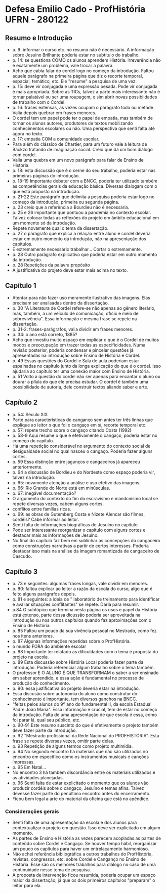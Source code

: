 # Defesa Emilio Cado - ProfHistória UFRN - 280122

## Resumo e Introdução

- p. 9: informar o curso etc. no resumo não é necessário. A informação sobre Jesuino Brilhante poderia estar no subtítulo do trabalho.  
- p. 14: se questiona COMO os alunos aprendem História. Irreverência não é exatamente um problema, vale trocar a palavra.
- Acho que cabia falar do cordel logo no começo da introdução. Faltou aquele parágrafo na primeira página que diz o recorte temporal, espacial, temático, etc. Ele "resume" a pesquisa de uma vez. 
- p. 15: deve vir conjugada é uma expressão pesada. Pode vir conjugada é mais apropriada. Sobre as TICs, talvez a parte mais interessante não é tornar palatável ou ser uma roupagem, e sim abrir novas possibildades de trabalho com o Cordel.
- p. 16: frases extensas, as vezes ocupam o parágrafo todo ou metade. Valia depois quebrar em frases menores.
- O cordel tem um papel pode ter o papel de empatia, mas também de tornar os alunos autores, produtores de textos mobilizando conhecimentos escolares ou não. Uma perspectiva que senti falta até agora no texto.
- p. 17: empatia COM a comunidade escolar.
- Para além do clássico de Chartier, para um futuro vale a leitura de Backzo tratando de imaginação social. Creio que dá um bom diálogo com cordel.
- Valia uma quebra em um novo parágrafo para falar de Ensino de História.
- p. 18: esta discussão que é o cerne do seu trabalho, poderia estar nas primeiras páginas do introdução.
- p. 18-19 Importante debater com a BNCC, poderia ter utilizado também as competências gerais da educação básica. Diversas dialogam com o que está proposto na introdução.
- p. 21-22 Este parágrafo que delimita a pesquisa poderia estar logo no começo da introdução, primeira ou segunda página.
- p. 23 creio que a referência a Bourdieu não é necessária.
- p. 25 e 26 importante que pontuou a pandemia no contexto escolar. Talvez colocar todas as reflexões do projeto em âmbito educacional em um momento só da introdução.
- Repete novamente qual o tema da dissertação.
- p. 27 o parágrafo que explica a relação entre aluno e cordel deveria estar em outro momento da introdução, não na apresentação dos capítulos.
- É extremamente necessário trabalhar... Cortar o extremamente.
- p. 28 Outro parágrafo explicativo que poderia estar em outro momento da introdução.
- p. 28 Repetições da palavra propósito
- A justificativa do projeto deve estar mais acima no texto.

## Capítulo 1

- Atentar para não fazer uso meramente ilustrativo das imagens. Elas precisam ser analisadas dentro da dissertação.
- p. 30 "A Literatura de Cordel refere-se não apenas ao gênero literário, mas, também, a um veículo de comunicação, ofício e meio de sobrevivência". Essa informação e mesma frase se repete na dissertação.
- p. 31-2: frases-parágrafos, valia dividir em frases menores.
- p. 34: o ano está correto, 1885?
- Acho que investiu muito espaço em explicar o que é o Cordel de muitos modos e preocupação em trazer todas as especificidades. Numa revisão posterior, poderia condensar e pincelar questões já apresentadas na introdução sobre Ensino de História e Cordel.
- p. 49 Essas questões do Cordel e Sala de aula poderiam estar espalhadas no capítulo junto da longa explicação do que é o cordel. Isso ajudaria ao capítulo ter uma conexão maior com Ensino de História.
- p. 51 Volto a questão do cordel não ser apenas para encantar o aluno ou dourar a pílula do que ele precisa estudar. O cordel é também uma possibilidade de autoria, dele construir textos aliando saber e arte.

## Capítulo 2

- p. 54: Século XIX
- Parte para características do canganço sem antes ter três linhas que explique ao leitor o que foi o cangaço em sí, recorte temporal etc.
- p. 57: repete trecho sobre o cangaço citando Costa (1992)
- p. 58-9 Aqui resume o que é efetivamente o cangaço, poderia estar no começo do capítulo.
- Há uma repetição considerável no argumento do contexto social de desigualdade social no qual nasceu o cangaço. Poderia fazer alguns cortes. 
- p. 59 Essa distinção entre jagunços e cangaceiros já apareceu anteriormente.
- p. 64 a discussão de Bordieu e do Nordeste como espaço poderia vir, talvez na introdução.
- p. 65: novamente atenção a análise e uso efetivo das imagens.
- p. 66: Rio Grande do Norte está em minúsculas.
- p. 67: inegável documentação?
- O argumento do contexto do fim do escravismo e mandonismo local se repete diversas vezes, cabem alguns cortes.
- conflitos entre famílias ricas.
- p. 69: as obras de Gutemberg Costa e Nizete Alencar são filmes, cordéis? Cabe informar ao leitor.
- Senti falta de informações biográficas de Jesuíno no capítulo.
- Pode ser interessante reorganizar o capítulo com alguns cortes e destacar mais as informações de Jesuíno.
- No final do capítulo faz bem em sublinhar as concepções do cangaceiro como construções narrativas a partir de certos interesses. Poderia destacar isso mais na análise da imagem romantizada de cangaceiro de Cascudo.

## Capítulo 3

- p. 73 e seguintes: algumas frases longas, vale dividir em menores.
- p. 80: faltou explicar ao leitor a razão da escola do curso, algo que é feito alguns parágrafos depois.
- p. 81 e seguintes: a ideia de " laboratório de treinamento para identificar e avaliar situações conflitantes" se repete. Daria para resumir.
- p.84 O subtópico que termina nesta página os usos e papel da História está extenso, parte dessa dicussão poderia ser aproveitada na introdução ou nos outros capítulos quando faz aproximações com o Ensino de História.
- p. 85 Faltou um pouco da sua vivência pessoal no Mestrado, como fez nos itens anteriores.
- p. 87 Algunas informações repetidas sobre o ProfHistória.
- o mundo FORA do ambiente escolar
- p. 88 Importante ter relatado as dificuldades com o tema e proposta do projeto na escola.
- p. 89 Esta discussão sobre História Local poderia fazer parte da introdução. Poderia referenciar algum trabalho sobre o tema também.
- O professor E O ALUNO É QUE TRANSFORMAM o saber a ser ensinado em saber aprendido, e essa ação é fundamental no processo de produção do conhecimento.
- p. 90: essa justificativa do projeto deveria estar na introdução.
- Essa discusão sobre autonomia do aluno como construtor do conhecimento é importante, tem diversos ganchos na BNCC.
- "feitas pelos alunos do 9º ano do fundamental II, da escola Estadual Padre João Maria". Essa informação é crucial, tem de estar no começo da introdução. Falta de uma apresentação de que escola é essa, como foi parar lá, qual seu público, etc. 
- p. 90-91 Este resumo suscinto do que é efetivamente o projeto também deve fazer parte da introdução.
- p. 92 "Mestrado profissional da Rede Nacional do PROFHISTÓRIA". Esta frase se repete diversas vezes, omitir parte delas.
- p. 93 Repetição de alguns termos como projeto multimídia.
- p. 94 No segundo encontro há materiais que não são utilizados no encontro em específico como os instrumentos musicais e canções impressas.
- p. 95 Em Natal...
- No encontro 3 há também discordância entre os materiais utilizados e as atividades planejadas.
- p. 96 Senti falta de estar explicitado o momento que os alunos vão produzir cordéis sobre o cangaço, Jesuíno e temas afins. Talvez devesse fazer parte do penúltimo encontro antes do encerramento.
- Ficou bem legal a arte do material da oficina que está no apêndice.

### Considerações gerais

- Senti falta de uma apresentação da escola e dos alunos para contextualizar o projeto em questão. Isso deve ser explicitado em algum momento.
- As partes de Ensino e História as vezes parecem acopladas as partes de conteúdo sobre Cordel e Cangaço. Se houver tempo hábil, reorganizar um pouco os capítulos para haver um entrelaçamento harmonioso.
- Não achei referência bibliográfica a outros trabalhos do ProfHistória, revistas, congressos, etc. sobre Cordel e Canganço no Ensino de História. Esse são os melhores trabalhos para diálogo no caso de uma continuidade nesse tema de pesquisa.
- A proposta de intervenção ficou resumida, poderia ocupar um espaço maior da dissertação, já que os dois primeiros capítulos "preparam" o leitor para ela. 